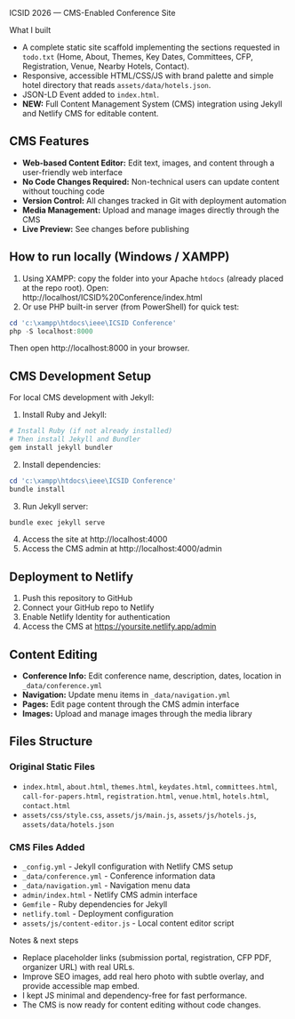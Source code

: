 ICSID 2026 — CMS-Enabled Conference Site

What I built
- A complete static site scaffold implementing the sections requested in `todo.txt` (Home, About, Themes, Key Dates, Committees, CFP, Registration, Venue, Nearby Hotels, Contact).
- Responsive, accessible HTML/CSS/JS with brand palette and simple hotel directory that reads `assets/data/hotels.json`.
- JSON-LD Event added to `index.html`.
- **NEW:** Full Content Management System (CMS) integration using Jekyll and Netlify CMS for editable content.

## CMS Features
- **Web-based Content Editor:** Edit text, images, and content through a user-friendly web interface
- **No Code Changes Required:** Non-technical users can update content without touching code
- **Version Control:** All changes tracked in Git with deployment automation
- **Media Management:** Upload and manage images directly through the CMS
- **Live Preview:** See changes before publishing

## How to run locally (Windows / XAMPP)
1. Using XAMPP: copy the folder into your Apache `htdocs` (already placed at the repo root). Open: http://localhost/ICSID%20Conference/index.html
2. Or use PHP built-in server (from PowerShell) for quick test:

```powershell
cd 'c:\xampp\htdocs\ieee\ICSID Conference'
php -S localhost:8000
```

Then open http://localhost:8000 in your browser.

## CMS Development Setup
For local CMS development with Jekyll:

1. Install Ruby and Jekyll:
```powershell
# Install Ruby (if not already installed)
# Then install Jekyll and Bundler
gem install jekyll bundler
```

2. Install dependencies:
```powershell
cd 'c:\xampp\htdocs\ieee\ICSID Conference'
bundle install
```

3. Run Jekyll server:
```powershell
bundle exec jekyll serve
```

4. Access the site at http://localhost:4000
5. Access the CMS admin at http://localhost:4000/admin

## Deployment to Netlify
1. Push this repository to GitHub
2. Connect your GitHub repo to Netlify
3. Enable Netlify Identity for authentication
4. Access the CMS at https://yoursite.netlify.app/admin

## Content Editing
- **Conference Info:** Edit conference name, description, dates, location in `_data/conference.yml`
- **Navigation:** Update menu items in `_data/navigation.yml`
- **Pages:** Edit page content through the CMS admin interface
- **Images:** Upload and manage images through the media library

## Files Structure
### Original Static Files
- `index.html`, `about.html`, `themes.html`, `keydates.html`, `committees.html`, `call-for-papers.html`, `registration.html`, `venue.html`, `hotels.html`, `contact.html`
- `assets/css/style.css`, `assets/js/main.js`, `assets/js/hotels.js`, `assets/data/hotels.json`

### CMS Files Added
- `_config.yml` - Jekyll configuration with Netlify CMS setup
- `_data/conference.yml` - Conference information data
- `_data/navigation.yml` - Navigation menu data
- `admin/index.html` - Netlify CMS admin interface
- `Gemfile` - Ruby dependencies for Jekyll
- `netlify.toml` - Deployment configuration
- `assets/js/content-editor.js` - Local content editor script

Notes & next steps
- Replace placeholder links (submission portal, registration, CFP PDF, organizer URL) with real URLs.
- Improve SEO images, add real hero photo with subtle overlay, and provide accessible map embed.
- I kept JS minimal and dependency-free for fast performance.
- The CMS is now ready for content editing without code changes.
